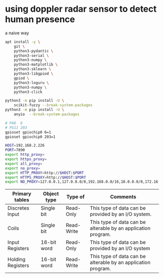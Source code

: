 # using doppler radar sensor to detect human presence

a naive way

```bash
apt install -y \
    git \
    python3-pydantic \
    python3-serial \
    python3-numpy \
    python3-matplotlib \
    python3-sklearn \
    python3-libgpiod \
    gpiod \
    python3-loguru \
    python3-numpy \
    python3-click
```

```bash
python3 -m pip install -U \
    scikit-fuzzy --break-system-packages
python3 -m pip install -U \
    anyio  --break-system-packages
```

```bash
# PA6  6
# PG11 203
gpioset gpiochip0 6=1
gpioset gpiochip0 203=1
```

```bash
HOST=192.168.2.226
PORT=7890
export http_proxy=
export https_proxy=
export all_proxy=
export no_proxy=
export HTTP_PROXY=http://$HOST:$PORT
export HTTPS_PROXY=http://$HOST:$PORT
export NO_PROXY=127.0.0.1,127.0.0.0/8,192.168.0.0/16,10.0.0.0/8,172.16.0.0/12
```

| Primary tables    | Object type | Type of    | Comments                                                      |
| ----------------- | ----------- | ---------- | ------------------------------------------------------------- |
| Discretes Input   | Single bit  | Read-Only  | This type of data can be provided by an I/O system.           |
| Coils             | Single bit  | Read-Write | This type of data can be alterable by an application program. |
| Input Registers   | 16-bit word | Read-Only  | This type of data can be provided by an I/O system            |
| Holding Registers | 16-bit word | Read-Write | This type of data can be alterable by an application program. |

